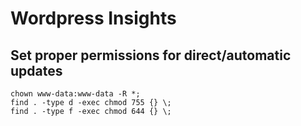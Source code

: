 Wordpress Insights
==================

Set proper permissions for direct/automatic updates
---------------------------------------------------

```
chown www-data:www-data -R *;
find . -type d -exec chmod 755 {} \;
find . -type f -exec chmod 644 {} \;
```
